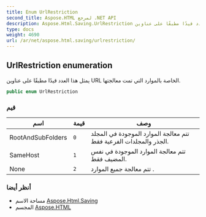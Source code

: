 ```yaml
---
title: Enum UrlRestriction
second_title: Aspose.HTML لمرجع .NET API
description: Aspose.Html.Saving.UrlRestriction تعداد. يمثل هذا العدد قيدًا مطبقًا على عناوين URL الخاصة بالموارد التي تمت معالجتها.
type: docs
weight: 4690
url: /ar/net/aspose.html.saving/urlrestriction/
---
```

## UrlRestriction enumeration

يمثل هذا العدد قيدًا مطبقًا على عناوين URL الخاصة بالموارد التي تمت معالجتها.

```csharp
public enum UrlRestriction
```

### قيم

| اسم | قيمة | وصف |
| --- | --- | --- |
| RootAndSubFolders | `0` | تتم معالجة الموارد الموجودة في المجلد الجذر والمجلدات الفرعية فقط. |
| SameHost | `1` | تتم معالجة الموارد الموجودة في نفس المضيف فقط. |
| None | `2` | تتم معالجة جميع الموارد . |

### أنظر أيضا

* مساحة الاسم [Aspose.Html.Saving](../../aspose.html.saving/)
* المجسم [Aspose.HTML](../../)


